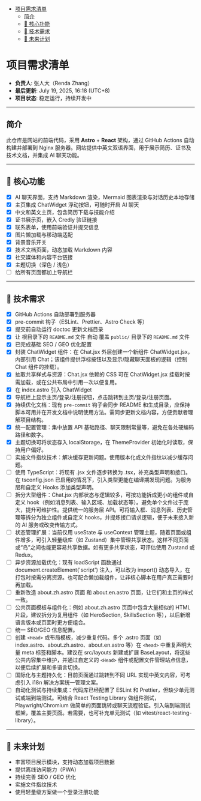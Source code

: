 <!-- START doctoc generated TOC please keep comment here to allow auto update -->
<!-- DON'T EDIT THIS SECTION, INSTEAD RE-RUN doctoc TO UPDATE -->

- [项目需求清单](#%E9%A1%B9%E7%9B%AE%E9%9C%80%E6%B1%82%E6%B8%85%E5%8D%95)
  - [简介](#%E7%AE%80%E4%BB%8B)
  - [🚀 核心功能](#-%E6%A0%B8%E5%BF%83%E5%8A%9F%E8%83%BD)
  - [🔧 技术需求](#-%E6%8A%80%E6%9C%AF%E9%9C%80%E6%B1%82)
  - [🌱 未来计划](#-%E6%9C%AA%E6%9D%A5%E8%AE%A1%E5%88%92)

<!-- END doctoc generated TOC please keep comment here to allow auto update -->

# 项目需求清单

- **负责人**: 张人大（Renda Zhang）
- **最后更新**: July 19, 2025, 16:18 (UTC+8)
- **项目状态**: 稳定运行，持续开发中

---

## 简介

此仓库是网站的前端代码，采用 **Astro** + **React** 架构，通过 GitHub Actions 自动构建并部署到 Nginx 服务器。网站提供中英文双语界面，用于展示简历、证书及技术文档，并集成 AI 聊天功能。

---

## 🚀 核心功能

- [x] AI 聊天界面，支持 Markdown 渲染，Mermaid 图表渲染与对话历史本地存储
- [x] 主页集成 ChatWidget 浮动按钮，可随时开启 AI 聊天
- [x] 中文和英文主页，包含简历下载与技能介绍
- [x] 证书展示页，嵌入 Credly 验证链接
- [x] 联系表单，使用前端验证并提交信息
- [x] 图片懒加载与移动端适配
- [x] 背景音乐开关
- [x] 技术文档页面，动态加载 Markdown 内容
- [x] 社交媒体和内容平台链接
- [x] 主题切换（深色 / 浅色）
- [ ] 给所有页面都加上导航栏

---

## 🔧 技术需求

- [x] GitHub Actions 自动部署到服务器
- [x] pre-commit 钩子（ESLint、Prettier、Astro Check 等）
- [x] 提交前自动运行 doctoc 更新文档目录
- [x] 让 根目录下的 `README.md` 文件 自动 覆盖 `public/` 目录下的 `README.md` 文件
- [x] 已完成基础 SEO / GEO 优化配置
- [x] 封装 ChatWidget 组件：在 Chat.jsx 外层创建一个新组件 ChatWidget.jsx，内部引用 Chat；该组件提供浮标按钮以及显示/隐藏聊天面板的逻辑（控制 Chat 组件的挂载）。
- [x] 抽取共享样式与资源：Chat.jsx 依赖的 CSS 可在 ChatWidget.jsx 挂载时按需加载，或在公共布局中引用一次以便复用。
- [x] 在 index.astro 引入 ChatWidget
- [x] 导航栏上显示主页/登录/注册按钮，点击跳转到主页/登录/注册页面。
- [x] 持续优化文档：现有 `pre-commit` 钩子会同步 README 和生成目录，应保持脚本可用并在开发文档中说明使用方法。需同步更新文档内容，方便贡献者理解项目结构。
- [x] 统一配置管理：集中放置 API 基础路径、聊天限制常量等，避免在各处硬编码路径和数字。
- [x] 主题切换可将状态存入 localStorage，在 ThemeProvider 初始化时读取，保持用户偏好。
- [ ] 实施文件指纹技术：解决缓存更新问题。使用版本化或文件指纹以减少缓存问题。
- [ ] 使用 TypeScript：将现有 .jsx 文件逐步转换为 .tsx，补充类型声明和接口。在 tsconfig.json 已启用的情况下，引入类型更能在编译期发现问题。为服务层和自定义 Hooks 添加类型声明。
- [ ] 拆分大型组件：Chat.jsx 内部状态与逻辑较多，可按功能拆成更小的组件或自定义 hook（例如消息列表、输入区域、加载状态等）。避免单个文件过于庞大，提升可维护性。提供统一的服务层 API。可将输入框、消息列表、历史管理等拆分为独立组件或自定义 hooks，并提炼接口请求逻辑，便于未来接入新的 AI 服务或改变传输方式。
- [ ] 状态管理扩展：当前仅用 useState 与 useContext 管理主题，随着页面或组件增多，可引入轻量级库（如 Zustand）集中管理共享状态。这样不同页面或“岛”之间也能更容易共享数据。如有更多共享状态，可评估使用 Zustand 或 Redux。
- [ ] 异步资源加载优化：现有 loadScript 函数通过 document.createElement('script') 注入，可以改为 import() 动态导入，在打包时按需分离资源。也可配合懒加载组件，让非核心脚本在用户真正需要时再加载。
- [ ] 重新改造 about.zh.astro 页面 和 about.en.astro 页面，让它们和主页的样式一致。
- [ ] 公共页面模板与组件化：例如 about.zh.astro 页面中包含大量相似的 HTML 片段，建议拆分为复用组件（如 HeroSection, SkillsSection 等），以后新增语言版本或页面时更方便组合。
- [ ] 统一 SEO/GEO 信息配置。
- [ ] 创建 `<Head>` 或布局模板，减少重复代码。多个 .astro 页面（如 index.astro、about.zh.astro、about.en.astro 等）在 `<head>` 中重复声明大量 meta 标签和脚本。建议在 src/layouts 新建或扩展 BaseLayout，将这些公共内容集中维护，并通过自定义的 `<Head>` 组件或配置文件管理站点信息，以便后续扩展和多语言切换。
- [ ] 国际化与主题持久化：目前页面通过跳转到不同 URL 实现中英文内容，可考虑引入 i18n 解决方案统一管理文案。
- [ ] 自动化测试与持续集成：代码库已经配置了 ESLint 和 Prettier，但缺少单元测试或端到端测试。可结合 React Testing Library 做组件测试，Playwright/Chromium 做简单的页面跳转或聊天流程验证。引入端到端测试框架，覆盖主要页面。若需要，也可补充单元测试（如 vitest/react-testing-library）。

---

## 🌱 未来计划

- 丰富项目展示模块，支持动态加载项目数据
- 提供离线访问能力（PWA）
- 持续完善 SEO / GEO 优化
- 实施文件指纹技术
- 使用轻量级方案做一个登录注册功能
